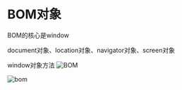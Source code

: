 # BOM对象

BOM的核心是window

document对象、location对象、navigator对象、screen对象

window对象方法
![BOM](http://segmentfault.com/img/bVcUmU)

![bom](http://segmentfault.com/img/bVcUmV)
